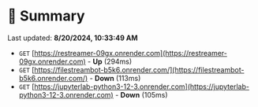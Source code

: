 # 📖 Summary
Last updated: **8/20/2024, 10:33:49 AM**

- `GET` [https://restreamer-09gx.onrender.com](https://restreamer-09gx.onrender.com) - **Up** (294ms)
- `GET` [https://filestreambot-b5k6.onrender.com/](https://filestreambot-b5k6.onrender.com/) - **Down** (113ms)
- `GET` [https://jupyterlab-python3-12-3.onrender.com](https://jupyterlab-python3-12-3.onrender.com) - **Down** (105ms)
